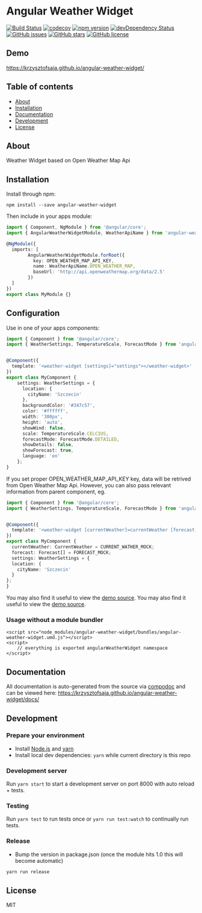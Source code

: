# Angular Weather Widget
[![Build Status](https://travis-ci.org/krzysztofsaja/angular-weather-widget.svg?branch=master)](https://travis-ci.org/krzysztofsaja/angular-weather-widget)
[![codecov](https://codecov.io/gh/krzysztofsaja/angular-weather-widget/branch/master/graph/badge.svg)](https://codecov.io/gh/krzysztofsaja/angular-weather-widget)
[![npm version](https://badge.fury.io/js/angular-weather-widget.svg)](http://badge.fury.io/js/angular-weather-widget)
[![devDependency Status](https://david-dm.org/krzysztofsaja/angular-weather-widget/dev-status.svg)](https://david-dm.org/krzysztofsaja/angular-weather-widget?type=dev)
[![GitHub issues](https://img.shields.io/github/issues/krzysztofsaja/angular-weather-widget.svg)](https://github.com/krzysztofsaja/angular-weather-widget/issues)
[![GitHub stars](https://img.shields.io/github/stars/krzysztofsaja/angular-weather-widget.svg)](https://github.com/krzysztofsaja/angular-weather-widget/stargazers)
[![GitHub license](https://img.shields.io/badge/license-MIT-blue.svg)](https://raw.githubusercontent.com/krzysztofsaja/angular-weather-widget/master/LICENSE)

## Demo
https://krzysztofsaja.github.io/angular-weather-widget/

## Table of contents

- [About](#about)
- [Installation](#installation)
- [Documentation](#documentation)
- [Development](#development)
- [License](#license)

## About

Weather Widget based on Open Weather Map Api

## Installation

Install through npm:
```
npm install --save angular-weather-widget
```

Then include in your apps module:

```typescript
import { Component, NgModule } from '@angular/core';
import { AngularWeatherWidgetModule, WeatherApiName } from 'angular-weather-widget';

@NgModule({
  imports: [
        AngularWeatherWidgetModule.forRoot({
          key: OPEN_WEATHER_MAP_API_KEY,
          name: WeatherApiName.OPEN_WEATHER_MAP,
          baseUrl: 'http://api.openweathermap.org/data/2.5'
        })
  ]
})
export class MyModule {}
```
## Configuration

Use in one of your apps components:
```typescript
import { Component } from '@angular/core';
import { WeatherSettings, TemperatureScale, ForecastMode } from 'angular-weather-widget';


@Component({
  template: '<weather-widget [settings]="settings"></weather-widget>'
})
export class MyComponent {
    settings: WeatherSettings = {
      location: {
        cityName: 'Szczecin'
      },
      backgroundColor: '#347c57',
      color: '#ffffff',
      width: '300px',
      height: 'auto',
      showWind: false,
      scale: TemperatureScale.CELCIUS,
      forecastMode: ForecastMode.DETAILED,
      showDetails: false,
      showForecast: true,
      language: 'en'
    };
}
```

If you set proper OPEN_WEATHER_MAP_API_KEY key, data will be retrived from Open Weather Map Api. However, you can also pass relevant information from parent component, eg.

```typescript
import { Component } from '@angular/core';
import { WeatherSettings, TemperatureScale, ForecastMode } from 'angular-weather-widget';


@Component({
  template: '<weather-widget [currentWeather]=currentWeather [forecast]=forecast  [settings]="settings"></weather-widget>'
})
export class MyComponent {
  currentWeather: CurrentWeather = CURRENT_WATHER_MOCK;
  forecast: Forecast[] = FORECAST_MOCK;
  settings: WeatherSettings = {
  location: {
    cityName: 'Szczecin'
  }
};  
}
```

You may also find it useful to view the [demo source](https://github.com/krzysztofsaja/angular-weather/blob/master/demo/demo.component.ts).
You may also find it useful to view the [demo source](https://github.com/krzysztofsaja/angular-weather-widget/blob/master/demo/demo.component.ts).

### Usage without a module bundler
```
<script src="node_modules/angular-weather-widget/bundles/angular-weather-widget.umd.js"></script>
<script>
    // everything is exported angularWeatherWidget namespace
</script>
```

## Documentation
All documentation is auto-generated from the source via [compodoc](https://compodoc.github.io/compodoc/) and can be viewed here:
https://krzysztofsaja.github.io/angular-weather-widget/docs/

## Development

### Prepare your environment
* Install [Node.js](http://nodejs.org/) and [yarn](https://yarnpkg.com/en/docs/install)
* Install local dev dependencies: `yarn` while current directory is this repo

### Development server
Run `yarn start` to start a development server on port 8000 with auto reload + tests.

### Testing
Run `yarn test` to run tests once or `yarn run test:watch` to continually run tests.

### Release
* Bump the version in package.json (once the module hits 1.0 this will become automatic)
```bash
yarn run release
```

## License

MIT
